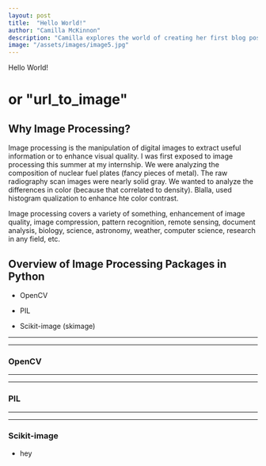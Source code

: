 ```yaml
---
layout: post
title:  "Hello World!"
author: "Camilla McKinnon"
description: "Camilla explores the world of creating her first blog post"
image: "/assets/images/image5.jpg"
--- 
```


Hello World!
#  or "url_to_image"

## Why Image Processing?

Image processing is the manipulation of digital images to extract useful information or to enhance visual quality. I was first exposed to image processing this summer at my internship. We were analyzing the composition of nuclear fuel plates (fancy pieces of metal). The raw radiography scan images were nearly solid gray. We wanted to analyze the differences in color (because that correlated to density). Blalla, used histogram qualization to enhance hte color contrast. 

Image processing covers a variety of something, enhancement of image quality, image compression, pattern recognition, remote sensing, document analysis, biology, science, astronomy, weather, computer science, research in any field, etc. 

## Overview of Image Processing Packages in Python

* OpenCV

* PIL

* Scikit-image (skimage)

---
---

### OpenCV

---
---

### PIL

---
---

### Scikit-image


* hey
